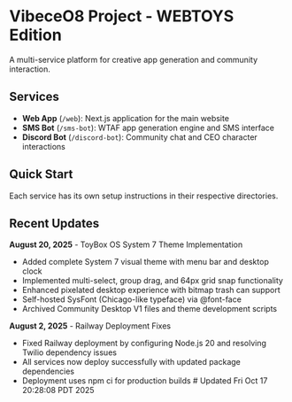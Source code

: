 # VibeceO8 Project - WEBTOYS Edition

A multi-service platform for creative app generation and community interaction.

## Services

- **Web App** (`/web`): Next.js application for the main website
- **SMS Bot** (`/sms-bot`): WTAF app generation engine and SMS interface  
- **Discord Bot** (`/discord-bot`): Community chat and CEO character interactions

## Quick Start

Each service has its own setup instructions in their respective directories.

## Recent Updates

**August 20, 2025** - ToyBox OS System 7 Theme Implementation
- Added complete System 7 visual theme with menu bar and desktop clock
- Implemented multi-select, group drag, and 64px grid snap functionality
- Enhanced pixelated desktop experience with bitmap trash can support
- Self-hosted SysFont (Chicago-like typeface) via @font-face
- Archived Community Desktop V1 files and theme development scripts

**August 2, 2025** - Railway Deployment Fixes
- Fixed Railway deployment by configuring Node.js 20 and resolving Twilio dependency issues
- All services now deploy successfully with updated package dependencies
- Deployment uses npm ci for production builds # Updated Fri Oct 17 20:28:08 PDT 2025
